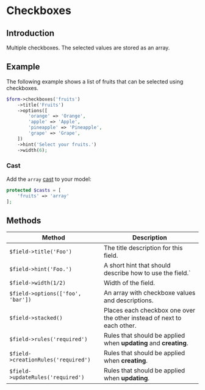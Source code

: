 # Checkboxes

## Introduction

Multiple checkboxes. The selected values are stored as an array.

## Example

The following example shows a list of fruits that can be selected using
checkboxes.

```php
$form->checkboxes('fruits')
    ->title('Fruits')
    ->options([
        'orange' => 'Orange',
        'apple' => 'Apple',
        'pineapple' => 'Pineapple',
        'grape' => 'Grape',
    ])
    ->hint('Select your fruits.')
    ->width(6);
```

### Cast

Add the `array`
[cast](https://laravel.com/docs/5.2/eloquent-mutators#attribute-casting) to your
model:

```php
protected $casts = [
    'fruits' => 'array'
];
```

## Methods

| Method                              | Description                                                            |
| ----------------------------------- | ---------------------------------------------------------------------- |
| `$field->title('Foo')`              | The title description for this field.                                  |
| `$field->hint('Foo.')`              | A short hint that should describe how to use the field.`               |
| `$field->width(1/2)`                | Width of the field.                                                    |
| `$field->options(['foo', 'bar'])`   | An array with checkboxe values and descriptions.                       |
| `$field->stacked()`                 | Places each checkbox one over the other instead of next to each other. |
| `$field->rules('required')`         | Rules that should be applied when **updating** and **creating**.       |
| `$field->creationRules('required')` | Rules that should be applied when **creating**.                        |
| `$field->updateRules('required')`   | Rules that should be applied when **updating**.                        |
